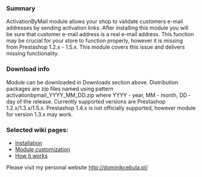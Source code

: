### Summary ###

ActivationByMail module allows your shop to validate customers e-mail addresses by sending activation links. After installing this module you will be sure that customer e-mail address is a real e-mail address. This function may be crucial for your store to function properly, however it is missing from Prestashop 1.2.x - 1.5.x. This module covers this issue and delivers missing functionality.

### Download info ###

Module can be downloaded in Downloads section above.
Distribution packages are zip files named using pattern activationbymail\_YYYY\_MM\_DD.zip where YYYY - year, MM - month, DD - day of the release.
Currently supported versions are Prestashop 1.2.x/1.3.x/1.5.x.
Prestashop 1.4.x is not officially supported, however module for version 1.3.x may work.

### Selected wiki pages: ###
  * [Installation](Installation.md)
  * [Module customization](ModuleCustomization.md)
  * [How it works](HowItWorks.md)


Please visit my personal website http://dominikcebula.pl/